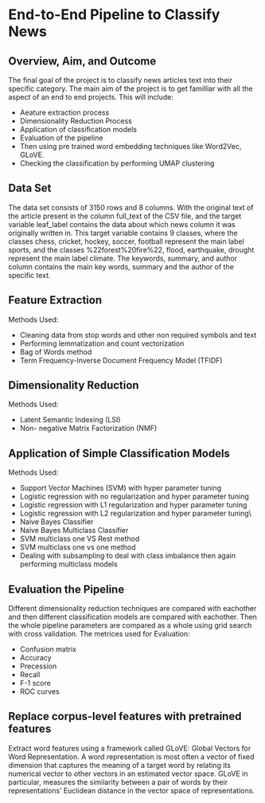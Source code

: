 # End-to-End Pipeline to Classify News
## Overview, Aim, and Outcome
The final goal of the project is to classify news articles text into their specific category. The main aim of the project is to get familliar with all the aspect of an end to end projects. This will include: 
- Aeature extraction process
- Dimensionality Reduction Process
- Application of classification models
- Evaluation of the pipeline
- Then using pre trained word embedding techniques like Word2Vec, GLoVE.
- Checking the classification by performing UMAP clustering 


## Data Set
The data set consists of 3150 rows and 8 columns. With the original text of the article present in the column full_text of the CSV file, and the target variable leaf_label contains the data about which news column it was originally written in. This target variable contains 9 classes, where the classes chess, cricket, hockey, soccer, football represent the main label sports, and the classes %22forest%20fire%22, flood, earthquake, drought represent the main label climate. The keywords, summary, and author column contains the main key words, summary and the author of the specific text.

## Feature Extraction
Methods Used:
- Cleaning data from stop words and other non required symbols and text
- Performing lemmatization and count vectorization
- Bag of Words method
- Term Frequency-Inverse Document Frequency Model (TFIDF)

## Dimensionality Reduction
Methods Used:
- Latent Semantic Indexing (LSI)
- Non- negative Matrix Factorization (NMF)

## Application of Simple Classification Models
Methods Used:
- Support Vector Machines (SVM) with hyper parameter tuning
- Logistic regression with no regularization and hyper parameter tuning
- Logistic regression with L1 regularization and hyper parameter tuning
- Logistic regression with L2 regularization and hyper parameter tuning\
- Naive Bayes Classifier
- Naive Bayes Multiclass Classifier
- SVM multiclass one VS Rest method
- SVM multiclass one vs one method
- Dealing with subsampling to deal with class imbalance then again performing multiclass models

## Evaluation the Pipeline
Different dimensionality reduction techniques are compared with eachother and then different classification models are compared with eachother. Then the whole pipeline parameters are compared as a whole using grid search with cross validation.
The metrices used for Evaluation:
- Confusion matrix
- Accuracy
- Precession
- Recall
- F-1 score
- ROC curves

## Replace corpus-level features with pretrained features
Extract word features using a framework called GLoVE: Global Vectors for
Word Representation. A word representation is most often a vector of fixed dimension that captures the meaning of a target word by relating its numerical vector to other vectors in an estimated vector space. GLoVE in particular, measures the similarity between a pair of words by their representations’ Euclidean distance in the vector space of representations.
